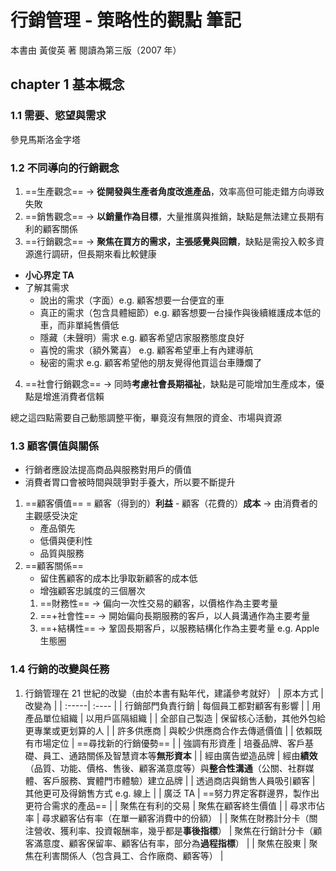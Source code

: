 # 行銷管理 - 策略性的觀點 筆記
本書由 黃俊英 著
閱讀為第三版（2007 年）

## chapter 1 基本概念

### 1.1 需要、慾望與需求

參見馬斯洛金字塔

### 1.2 不同導向的行銷觀念

1. ==生產觀念== → **從開發與生產者角度改進產品**，效率高但可能走錯方向導致失敗
2. ==銷售觀念== → **以銷量作為目標**，大量推廣與推銷，缺點是無法建立長期有利的顧客關係
3. ==行銷觀念== → **聚焦在買方的需求，主張感覺與回饋**，缺點是需投入較多資源進行調研，但長期來看比較健康

- **小心界定 TA**
- 了解其需求
  - 說出的需求（字面）e.g. 顧客想要一台便宜的車
  - 真正的需求（包含具體細節）e.g. 顧客想要一台操作與後續維護成本低的車，而非單純售價低
  - 隱藏（未聲明）需求 e.g. 顧客希望店家服務態度良好
  - 喜悅的需求（額外驚喜） e.g. 顧客希望車上有內建導航
  - 秘密的需求 e.g. 顧客希望他的朋友覺得他買這台車賺爛了

4. ==社會行銷觀念== → 同時**考慮社會長期福祉**，缺點是可能增加生產成本，優點是增進消費者信賴

總之這四點需要自己動態調整平衡，畢竟沒有無限的資金、市場與資源

### 1.3 顧客價值與關係

- 行銷者應設法提高商品與服務對用戶的價值
- 消費者胃口會被時間與競爭對手養大，所以要不斷提升

1. ==顧客價值== = 顧客（得到的）**利益** - 顧客（花費的）**成本** → 由消費者的主觀感受決定
   - 產品領先
   - 低價與便利性
   - 品質與服務
2. ==顧客關係==
   - 留住舊顧客的成本比爭取新顧客的成本低
   - 增強顧客忠誠度的三個層次
   1.  ==財務性== → 偏向一次性交易的顧客，以價格作為主要考量
   2. ==+社會性== → 開始偏向長期服務的客戶，以人員溝通作為主要考量
   3. ==+結構性== → 鞏固長期客戶，以服務結構化作為主要考量 e.g. Apple 生態圈

### 1.4 行銷的改變與任務

1. 行銷管理在 21 世紀的改變（由於本書有點年代，建議參考就好）
   | 原本方式 | 改變為 |
   | :-----| :---- |
   | 行銷部門負責行銷 | 每個員工都對顧客有影響 |
   | 用產品單位組織 | 以用戶區隔組織 |
   | 全部自己製造 | 保留核心活動，其他外包給更專業或更划算的人 |
   | 許多供應商 | 與較少供應商合作去傳遞價值 |
   | 依賴既有市場定位 | ==尋找新的行銷優勢== |
   | 強調有形資產 | 培養品牌、客戶基礎、員工、通路關係及智慧資本等**無形資本** |
   | 經由廣告塑造品牌 | 經由**績效**（品質、功能、價格、售後、顧客滿意度等）與**整合性溝通**（公關、社群媒體、客戶服務、實體門市體驗）建立品牌 |
   | 透過商店與銷售人員吸引顧客 | 其他更可及得銷售方式 e.g. 線上 |
   | 廣泛 TA | ==努力界定客群邊界，製作出更符合需求的產品== |
   | 聚焦在有利的交易 | 聚焦在顧客終生價值 |
   | 尋求市佔率 | 尋求顧客佔有率（在單一顧客消費中的份額） |
   | 聚焦在財務計分卡（關注營收、獲利率、投資報酬率，幾乎都是**事後指標**） | 聚焦在行銷計分卡（顧客滿意度、顧客保留率、顧客佔有率，部分為**過程指標**） |
   | 聚焦在股東 | 聚焦在利害關係人（包含員工、合作廠商、顧客等） |

